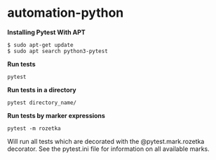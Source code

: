 # automation-python
**Installing Pytest With APT**
```
$ sudo apt-get update
$ sudo apt search python3-pytest
```

**Run tests**
```
pytest
```

**Run tests in a directory**
```
pytest directory_name/
```

**Run tests by marker expressions**
```
pytest -m rozetka
```
Will run all tests which are decorated with the @pytest.mark.rozetka decorator.
See the pytest.ini file for information on all available marks.
